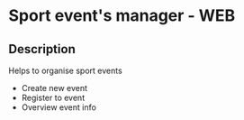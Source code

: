 # Sport event's manager - WEB
## Description
Helps to organise sport events
* Create new event
* Register to event
* Overview event info
